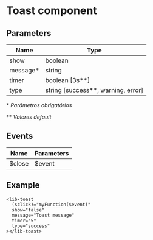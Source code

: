 # Toast component

## Parameters
| Name        | Type                                  |
|-------------|---------------------------------------|
| show        | boolean                               |
| message*    | string                                |
| timer       | boolean [3s\*\*]                      |
| type        | string [success\*\*, warning, error]  |

\* *Parâmetros obrigatórios*

\*\* *Valores default*

## Events
| Name        | Parameters                   |
|-------------|------------------------------|
| $close      | $event                       |


## Example
~~~~
<lib-toast
  ($click)="myFunction($event)"
  show="false"
  message="Toast message"
  timer="5"
  type="success"
></lib-toast>
~~~~
